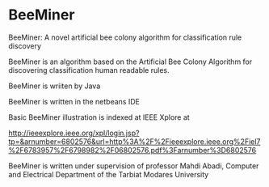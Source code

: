 # BeeMiner
BeeMiner: A novel artificial bee colony algorithm for classification rule discovery

BeeMiner is an algorithm based on the Artificial Bee Colony Algorithm for discovering classification human readable rules.

BeeMiner is wriiten by Java

BeeMiner is written in the netbeans IDE

Basic BeeMiner illustration is indexed at IEEE Xplore at

http://ieeexplore.ieee.org/xpl/login.jsp?tp=&arnumber=6802576&url=http%3A%2F%2Fieeexplore.ieee.org%2Fiel7%2F6783957%2F6798982%2F06802576.pdf%3Farnumber%3D6802576

BeeMiner is written under supervision of professor Mahdi Abadi, Computer and Electrical Department of the Tarbiat Modares University
